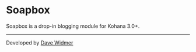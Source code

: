 # Soapbox

Soapbox is a drop-in blogging module for Kohana 3.0+.

---

Developed by [Dave Widmer](http://www.davewidmer.net)
